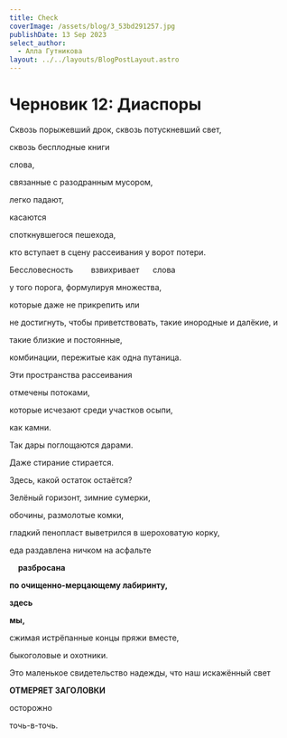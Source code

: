 ```yaml
---
title: Check
coverImage: /assets/blog/3_53bd291257.jpg
publishDate: 13 Sep 2023
select_author:
  - Алла Гутникова
layout: ../../layouts/BlogPostLayout.astro
---
```

# Черновик 12: Диаспоры

Сквозь порыжевший дрок, сквозь потускневший свет,

сквозь бесплодные книги

слова,

связанные с разодранным мусором,

легко падают,

касаются

споткнувшегося пешехода,

кто вступает в сцену рассеивания у ворот потери.

Бессловесность        взвихривает      слова

у того порога, формулируя множества,

которые даже не прикрепить или

не достигнуть, чтобы приветствовать, такие инородные и далёкие, и

такие близкие и постоянные,

комбинации, пережитые как одна путаница.

Эти пространства рассеивания

отмечены потоками, 

которые исчезают среди участков осыпи,

как камни.

Так дары поглощаются дарами.

Даже стирание стирается.

Здесь, какой остаток остаётся?

Зелёный горизонт, зимние сумерки,

обочины, размолотые комки,

гладкий пенопласт выветрился в шероховатую корку,

еда раздавлена ничком на асфальте

**&nbsp;**&nbsp;&nbsp;&nbsp;**разбросана**

**по очищенно-мерцающему лабиринту,**

**здесь**

**мы,**

сжимая истрёпанные концы пряжи вместе,

быкоголовые и охотники.

Это маленькое свидетельство надежды, что наш искажённый свет

**ОТМЕРЯЕТ ЗАГОЛОВКИ**

осторожно

точь-в-точь.